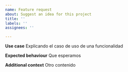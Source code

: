 ```yaml
---
name: Feature request
about: Suggest an idea for this project
title: ''
labels: ''
assignees: ''

---
```


**Use case**
Explicando el caso de uso de una funcionalidad 

**Expected behaviour**
Que esperamos

**Additional context**
Otro contenido
